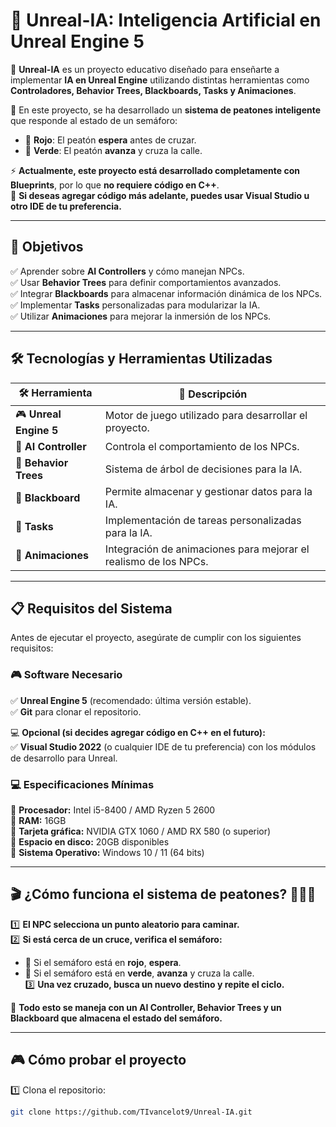 # 🤖 Unreal-IA: Inteligencia Artificial en Unreal Engine 5  

🚀 **Unreal-IA** es un proyecto educativo diseñado para enseñarte a implementar **IA en Unreal Engine** utilizando distintas herramientas como **Controladores, Behavior Trees, Blackboards, Tasks y Animaciones**.  

📍 En este proyecto, se ha desarrollado un **sistema de peatones inteligente** que responde al estado de un semáforo:  
- 🚦 **Rojo**: El peatón **espera** antes de cruzar.  
- 🚦 **Verde**: El peatón **avanza** y cruza la calle.  

⚡ **Actualmente, este proyecto está desarrollado completamente con Blueprints**, por lo que **no requiere código en C++**.  
🔹 **Si deseas agregar código más adelante, puedes usar Visual Studio u otro IDE de tu preferencia.**  

---

## 🎯 **Objetivos**  
✅ Aprender sobre **AI Controllers** y cómo manejan NPCs.  
✅ Usar **Behavior Trees** para definir comportamientos avanzados.  
✅ Integrar **Blackboards** para almacenar información dinámica de los NPCs.  
✅ Implementar **Tasks** personalizadas para modularizar la IA.  
✅ Utilizar **Animaciones** para mejorar la inmersión de los NPCs.  

---

## 🛠️ **Tecnologías y Herramientas Utilizadas**  

| 🛠️ Herramienta | 🚀 Descripción |
|---------------|-------------|
| 🎮 **Unreal Engine 5** | Motor de juego utilizado para desarrollar el proyecto. |
| 🧠 **AI Controller** | Controla el comportamiento de los NPCs. |
| 🌳 **Behavior Trees** | Sistema de árbol de decisiones para la IA. |
| 📌 **Blackboard** | Permite almacenar y gestionar datos para la IA. |
| 🔄 **Tasks** | Implementación de tareas personalizadas para la IA. |
| 🏃 **Animaciones** | Integración de animaciones para mejorar el realismo de los NPCs. |

---

## 📋 **Requisitos del Sistema**  

Antes de ejecutar el proyecto, asegúrate de cumplir con los siguientes requisitos:  

### 🎮 **Software Necesario**  
✅ **Unreal Engine 5** (recomendado: última versión estable).  
✅ **Git** para clonar el repositorio.  

💻 **Opcional (si decides agregar código en C++ en el futuro):**  
✅ **Visual Studio 2022** (o cualquier IDE de tu preferencia) con los módulos de desarrollo para Unreal.  

### 💻 **Especificaciones Mínimas**  
🔹 **Procesador:** Intel i5-8400 / AMD Ryzen 5 2600  
🔹 **RAM:** 16GB  
🔹 **Tarjeta gráfica:** NVIDIA GTX 1060 / AMD RX 580 (o superior)  
🔹 **Espacio en disco:** 20GB disponibles  
🔹 **Sistema Operativo:** Windows 10 / 11 (64 bits)  

---

## 🎬 **¿Cómo funciona el sistema de peatones?** 🚶‍♂️🚦  

1️⃣ **El NPC selecciona un punto aleatorio para caminar.**  
2️⃣ **Si está cerca de un cruce, verifica el semáforo:**  
   - 🚦 Si el semáforo está en **rojo**, **espera**.  
   - 🚦 Si el semáforo está en **verde**, **avanza** y cruza la calle.  
3️⃣ **Una vez cruzado, busca un nuevo destino y repite el ciclo.**  

📌 **Todo esto se maneja con un AI Controller, Behavior Trees y un Blackboard que almacena el estado del semáforo.**  

---

## 🎮 **Cómo probar el proyecto**  
1️⃣ Clona el repositorio:  
```bash
git clone https://github.com/TIvancelot9/Unreal-IA.git

